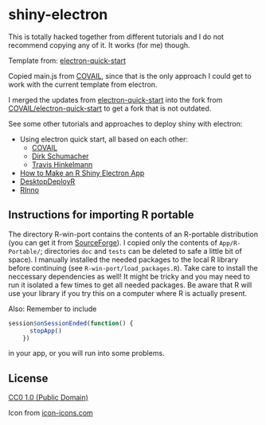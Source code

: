 # shiny-electron

This is totally hacked together from different tutorials and I do not recommend copying any of it. It works (for me) though. 

Template from: [electron-quick-start](https://github.com/electron/electron-quick-start)

Copied main.js from [COVAIL](https://github.com/COVAIL/electron-quick-start/blob/master/main.js), since that is the only approach I could get to work with the current template from electron.

I merged the updates from [electron-quick-start](https://github.com/electron/electron-quick-start) into the fork from [COVAIL/electron-quick-start](https://github.com/COVAIL/electron-quick-start) to get a fork that is not outdated.

See some other tutorials and approaches to deploy shiny with electron: 

* Using electron quick start, all based on each other:
    * [COVAIL](https://github.com/COVAIL/electron-quick-start)
    * [Dirk Schumacher](https://github.com/dirkschumacher/r-shiny-electron)
    * [Travis Hinkelmann](https://github.com/hinkelman/r-shiny-electron)
* [How to Make an R Shiny Electron App](https://github.com/lawalter/r-shiny-electron-app)
* [DesktopDeployR](https://github.com/wleepang/DesktopDeployR)
* [RInno](https://github.com/ficonsulting/RInno)



## Instructions for importing R portable
The directory R-win-port contains the contents of an R-portable distribution (you can get it from [SourceForge](https://sourceforge.net/projects/rportable/)). I copied only the contents of `App/R-Portable/`; directories `doc` and `tests` can be deleted to safe a little bit of space). I manually installed the needed packages to the local R library before continuing (see `R-win-port/load_packages.R`). Take care to install the neccessary dependencies as well! It might be tricky and you may need to run it isolated a few times to get all needed packages. Be aware that R will use your library if you try this on a computer where R is actually present.

Also: Remember to include 

``` r
session$onSessionEnded(function() {
      stopApp()
    })
```

in your app, or you will run into some problems.

## License

[CC0 1.0 (Public Domain)](LICENSE.md)

Icon from [icon-icons.com](https://icon-icons.com/icon/quant-qnt/245484)